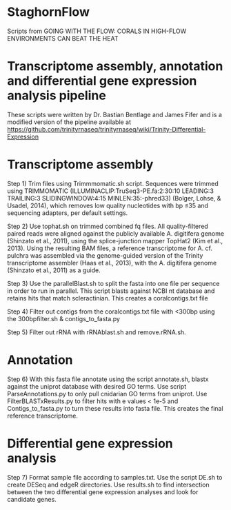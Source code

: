 # StaghornFlow
Scripts from GOING WITH THE FLOW: CORALS IN HIGH-FLOW ENVIRONMENTS CAN BEAT THE HEAT

# Transcriptome assembly, annotation and differential gene expression analysis pipeline
 These scripts were written by Dr. Bastian Bentlage and James Fifer and is a modified version of the pipeline available at https://github.com/trinityrnaseq/trinityrnaseq/wiki/Trinity-Differential-Expression

# Transcriptome assembly
Step 1) Trim files using Trimmmomatic.sh script. Sequences were trimmed using TRIMMOMATIC (ILLUMINACLIP:TruSeq3-PE.fa:2:30:10 LEADING:3 TRAILING:3 SLIDINGWINDOW:4:15 MINLEN:35:-phred33)  (Bolger, Lohse, & Usadel, 2014), which removes low quality nucleotides with bp ≤35 and sequencing adapters, per default settings.

Step 2) Use tophat.sh on trimmed combined fq files. All quality-filtered paired reads were aligned against the publicly available A. digitifera genome (Shinzato et al., 2011), using the splice-junction mapper TopHat2 (Kim et al., 2013). Using the resulting BAM files, a reference transcriptome for A. cf. pulchra was assembled via the genome-guided version of the Trinity transcriptome assembler (Haas et al., 2013), with the A. digitifera genome (Shinzato et al., 2011) as a guide. 

Step 3) Use the parallelBlast.sh to split the fasta into one file per sequence in order to run in parallel. This script blasts against NCBI nt database and retains hits that match scleractinian. This creates a coralcontigs.txt file

Step 4) Filter out contigs from the coralcontigs.txt file with <300bp using the 300bpfilter.sh & contigs_to_fasta.py

Step 5) Filter out rRNA with rRNAblast.sh and remove.rRNA.sh.

# Annotation
Step 6) With this fasta file annotate using the script annotate.sh, blastx against the uniprot database with desired GO terms. Use script ParseAnnotations.py to only pull cnidarian GO terms from uniprot. Use FilterBLASTxResults.py to filter hits with e values < 1e-5 and Contigs_to_fasta.py to turn these results into fasta file. This creates the final reference transcriptome. 

# Differential gene expression analysis

Step 7) Format sample file according to samples.txt. Use the script DE.sh to create DESeq and edgeR directories. Use results.sh to find intersection between the two differential gene expression analyses and look for candidate genes. 


